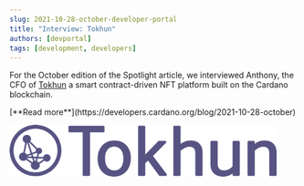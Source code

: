 ```yaml
---
slug: 2021-10-28-october-developer-portal
title: "Interview: Tokhun"
authors: [devportal]
tags: [development, developers]
---
```


For the October edition of the Spotlight article, we interviewed Anthony, the CFO of [Tokhun](https://tokhun.io/) a smart contract-driven NFT platform built on the Cardano blockchain.

<div style={{ textAlign: 'right' }}>
[**Read more**](https://developers.cardano.org/blog/2021-10-28-october) 
</div>

![title image](./tokhun.png)